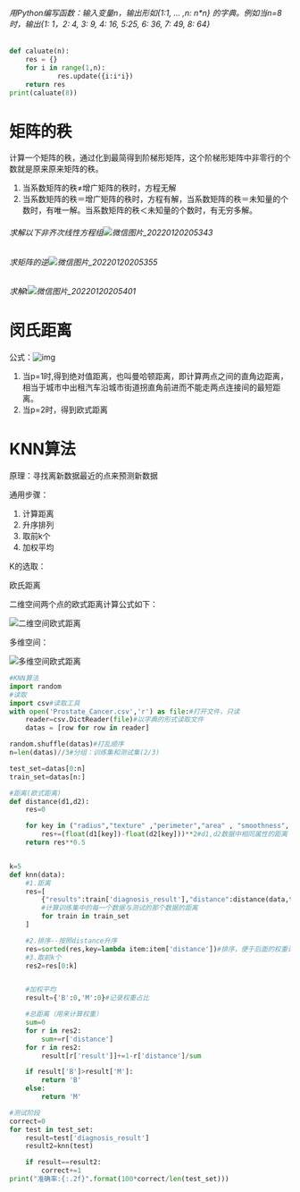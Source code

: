 ###### 用Python编写函数：输⼊变量n，输出形如{1:1, … ,n: n*n} 的字典。例如当n=8时，输出{1: 1，2: 4, 3: 9, 4: 16, 5:25, 6: 36, 7: 49, 8: 64}

```python
def caluate(n):
    res = {}
    for i in range(1,n):
            res.update({i:i*i})
    return res
print(caluate(8))
```

# 矩阵的秩

计算一个矩阵的秩，通过化到最简得到阶梯形矩阵，这个阶梯形矩阵中非零行的个数就是原来原来矩阵的秩。

1. 当系数矩阵的秩≠增广矩阵的秩时，方程无解
2. 当系数矩阵的秩＝增广矩阵的秩时，方程有解，当系数矩阵的秩＝未知量的个数时，有唯一解。当系数矩阵的秩＜未知量的个数时，有无穷多解。

###### 求解以下非齐次线性方程组![微信图片_20220120205343](D:\图片\微信图片_20220120205343.jpg)

###### 求矩阵的逆![微信图片_20220120205355](D:\图片\微信图片_20220120205355.jpg)

###### 求解t![微信图片_20220120205401](D:\图片\微信图片_20220120205401.jpg)

# 闵氏距离

公式：![img](https://bkimg.cdn.bcebos.com/formula/5461915cb8cdb80332251b27ecb23270.svg)

1. 当p=1时,得到绝对值距离，也叫曼哈顿距离，即计算两点之间的直角边距离，相当于城市中出租汽车沿城市街道拐直角前进而不能走两点连接间的最短距离。
2. 当p=2时，得到欧式距离



# KNN算法

 原理：寻找离新数据最近的点来预测新数据

通用步骤：

1. 计算距离
2. 升序排列
3. 取前k个
4. 加权平均

K的选取：

欧氏距离

二维空间两个点的欧式距离计算公式如下：

![二维空间欧式距离](https://img2018.cnblogs.com/blog/1011838/201811/1011838-20181105210120839-1494903025.jpg)

多维空间：

![多维空间欧式距离](https://img2018.cnblogs.com/blog/1011838/201811/1011838-20181105210113366-1125611006.jpg)

```python
#KNN算法
import random
#读取
import csv#读取工具
with open('Prostate_Cancer.csv','r') as file:#打开文件，只读
    reader=csv.DictReader(file)#以字典的形式读取文件
    datas = [row for row in reader]

random.shuffle(datas)#打乱顺序
n=len(datas)//3#分组：训练集和测试集(2/3)

test_set=datas[0:n]
train_set=datas[n:]

#距离(欧式距离)
def distance(d1,d2):
    res=0

    for key in ("radius","texture" ,"perimeter","area" , "smoothness",	"compactness","symmetry","fractal_dimension"):
        res+=(float(d1[key])-float(d2[key]))**2#d1,d2数据中相同属性的距离
    return res**0.5


k=5
def knn(data):
    #1.距离
    res=[
        {"results":train['diagnosis_result'],"distance":distance(data,train)}
        #计算训练集中的每一个数据与测试的那个数据的距离
        for train in train_set
    ]

    #2.排序--按照distance升序
    res=sorted(res,key=lambda item:item['distance'])#排序，便于后面的权重计算
    #3.取前k个
    res2=res[0:k]


    #加权平均
    result={'B':0,'M':0}#记录权重占比

    #总距离（用来计算权重）
    sum=0
    for r in res2:
        sum+=r['distance']
    for r in res2:
        result[r['result']]+=1-r['distance']/sum

    if result['B']>result['M']:
        return 'B'
    else:
        return 'M'

#测试阶段
correct=0
for test in test_set:
    result=test['diagnosis_result']
    result2=knn(test)

    if result==result2:
        correct+=1
print("准确率:{:.2f}".format(100*correct/len(test_set)))
```

